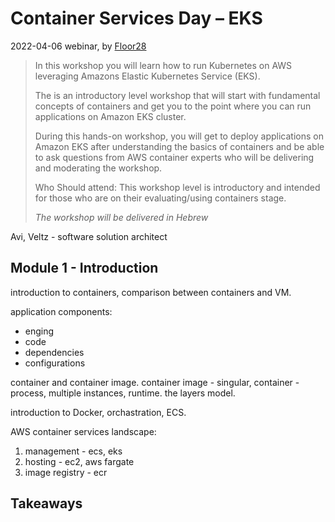 <!--
// cSpell:ignore veltz
 -->

# Container Services Day – EKS

2022-04-06 webinar, by [Floor28](https://aws-experience.com/emea/tel-aviv/)

> In this workshop you will learn how to run Kubernetes on AWS leveraging Amazons Elastic Kubernetes Service (EKS). 
> 
> The is an introductory level workshop that will start with fundamental concepts of containers and get you to the point where you can run applications on Amazon EKS cluster. 
> 
> During this hands-on workshop, you will get to deploy applications on Amazon EKS after understanding the basics of containers and be able to ask questions from AWS container experts who will be delivering and moderating the workshop.
> 
> Who Should attend: This workshop level is introductory and intended for those who are on their evaluating/using containers stage.
>
> *The workshop will be delivered in Hebrew*

Avi, Veltz - software solution architect

## Module 1 - Introduction

introduction to containers, comparison between containers and VM. 

application components:
- enging
- code
- dependencies
- configurations

container and container image. container image - singular, container - process, multiple instances, runtime. the layers model.

introduction to Docker, orchastration, ECS.

AWS container services landscape:
1. management - ecs, eks
1. hosting - ec2, aws fargate
1. image registry - ecr



## Takeaways